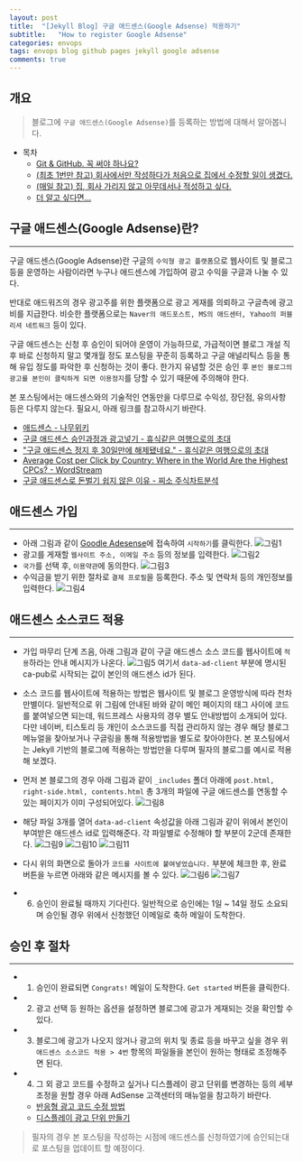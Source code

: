 ```yaml
---
layout: post
title:  "[Jekyll Blog] 구글 애드센스(Google Adsense) 적용하기"
subtitle:   "How to register Google Adsense"
categories: envops
tags: envops blog github pages jekyll google adsense 
comments: true
---
```



## 개요
> 블로그에 `구글 애드센스(Google Adsense)`를 등록하는 방법에 대해서 알아봅니다.  
  
- 목차
	- [Git & GitHub. 꼭 써야 하나요?](#git--github-꼭-써야-하나요)
	- [(최초 1번만 참고) 회사에서만 작성하다가 처음으로 집에서 수정할 일이 생겼다.](#최초-1번만-참고-회사에서만-작성하다가-처음으로-집에서-수정할-일이-생겼다)
	- [(매일 참고) 집, 회사 가리지 않고 아무데서나 적성하고 싶다.](#매일-참고-집-회사-가리지-않고-아무데서나-적성하고-싶다)  
	- [더 알고 싶다면…](#더-알고-싶다면)
  
  
## 구글 애드센스(Google Adsense)란? 
---
구글 애드센스(Google Adsense)란 구글의 `수익형 광고 플랫폼`으로 웹사이트 및 블로그 등을 운영하는 사람이라면 누구나 애드센스에 가입하여 광고 수익을 구글과 나눌 수 있다. 

반대로 애드워즈의 경우 광고주를 위한 플랫폼으로 광고 게재를 의뢰하고 구글측에 광고비를 지급한다. 비슷한 플랫폼으로는 `Naver의 애드포스트, MS의 애드센터, Yahoo의 퍼블리셔 네트워크` 등이 있다.

구글 애드센스는 신청 후 승인이 되어야 운영이 가능하므로, 가급적이면 블로그 개설 직후 바로 신청하지 말고 몇개월 정도 포스팅을 꾸준히 등록하고 구글 애널리틱스 등을 통해 유입 정도를 파악한 후 신청하는 것이 좋다. 한가지 유념할 것은 승인 후 `본인 블로그의 광고를 본인이 클릭하게 되면 이용정지`를 당할 수 있기 때문에 주의해야 한다.

본 포스팅에서는 애드센스와의 기술적인 연동만을 다루므로 수익성, 장단점, 유의사항 등은 다루지 않는다. 필요시, 아래 링크를 참고하시기 바란다.
* [애드센스 - 나무위키](https://namu.wiki/w/%EC%95%A0%EB%93%9C%EC%84%BC%EC%8A%A4)
* [구글 애드센스 승인과정과 광고넣기 - 휴식같은 여행으로의 초대](https://invitetour.tistory.com/38)
* ["구글 애드센스 정지 후 30일만에 해제됐네요." - 휴식같은 여행으로의 초대](https://invitetour.tistory.com/128)
* [Average Cost per Click by Country: Where in the World Are the Highest CPCs? - WordStream](https://www.wordstream.com/blog/ws/2015/07/06/average-cost-per-click)
* [구글 애드센스로 돈벌기 쉽지 않은 이유 - 찌소 주식차트분석](https://jjisso.tistory.com/317)

## 애드센스 가입
---
+ 아래 그림과 같이 [Goodle Adesense](https://www.google.com/adsense/)에 접속하여 `시작하기`를 클릭한다.
  ![그림1](https://theorydb.github.io/assets/img/envops/2020-04-20-envops-blog-how-to-register-google-adsense-1.png)
+ 광고를 게재할 `웹사이트 주소, 이메일 주소` 등의 정보를 입력한다.
  ![그림2](https://theorydb.github.io/assets/img/envops/2020-04-20-envops-blog-how-to-register-google-adsense-2.png)
+ `국가`를 선택 후, `이용약관`에 동의한다.
  ![그림3](https://theorydb.github.io/assets/img/envops/2020-04-20-envops-blog-how-to-register-google-adsense-3.png)
+ 수익금을 받기 위한 절차로 `결제 프로필`을 등록한다. 주소 및 연락처 등의 개인정보를 입력한다.
  ![그림4](https://theorydb.github.io/assets/img/envops/2020-04-20-envops-blog-how-to-register-google-adsense-4.png)

## 애드센스 소스코드 적용
---
* 가입 마무리 단계 즈음, 아래 그림과 같이 구글 애드센스 소스 코드를 웹사이트에 `적용`하라는 안내 메시지가 나온다. 
  ![그림5](https://theorydb.github.io/assets/img/envops/2020-04-20-envops-blog-how-to-register-google-adsense-5.png)
  여기서 `data-ad-client` 부분에 명시된 ca-pub로 시작되는 값이 본인의 애드센스 id가 된다. 

* 소스 코드를 웹사이트에 적용하는 방법은 웹사이트 및 블로그 운영방식에 따라 천차만별이다. 일반적으로 위 그림에 안내된 바와 같이 메인 페이지의 <head>태그 사이에 코드를 붙여넣으면 되는데, 워드프레스 사용자의 경우 별도 안내방법이 소개되어 있다. 다만 네이버, 티스토리 등 개인이 소스코드를 직접 관리하지 않는 경우 해당 블로그 메뉴얼을 찾아보거나 구글링을 통해 적용방법을 별도로 찾아야한다. 본 포스팅에서는 Jekyll 기반의 블로그에 적용하는 방법만을 다루며 필자의 블로그를 예시로 적용해 보겠다.

* 먼저 본 블로그의 경우 아래 그림과 같이 `_includes` 폴더 아래에 `post.html, right-side.html, contents.html` 총 3개의 파일에 구글 애드센스를 연동할 수 있는 페이지가 이미 구성되어있다. 
  ![그림8](https://theorydb.github.io/assets/img/envops/2020-04-20-envops-blog-how-to-register-google-adsense-8.png)

* 해당 파일 3개를 열어 `data-ad-client` 속성값을 아래 그림과 같이 위에서 본인이 부여받은 애드센스 id로 입력해준다. 각 파일별로 수정해야 할 부분이 2군데 존재한다.
  ![그림9](https://theorydb.github.io/assets/img/envops/2020-04-20-envops-blog-how-to-register-google-adsense-9.png)
  ![그림10](https://theorydb.github.io/assets/img/envops/2020-04-20-envops-blog-how-to-register-google-adsense-10.png)
  ![그림11](https://theorydb.github.io/assets/img/envops/2020-04-20-envops-blog-how-to-register-google-adsense-11.png)

* 다시 위의 화면으로 돌아가 `코드를 사이트에 붙여넣었습니다.` 부분에 체크한 후, 완료 버튼을 누르면 아래와 같은 메시지를 볼 수 있다.
  ![그림6](https://theorydb.github.io/assets/img/envops/2020-04-20-envops-blog-how-to-register-google-adsense-6.png)
  ![그림7](https://theorydb.github.io/assets/img/envops/2020-04-20-envops-blog-how-to-register-google-adsense-7.png)

* 6. 승인이 완료될 때까지 기다린다. 일반적으로 승인에는 1일 ~ 14일 정도 소요되며 승인될 경우 위에서 신청했던 이메일로 축하 메일이 도착한다.

## 승인 후 절차
---
* 1. 승인이 완료되면 `Congrats!` 메일이 도착한다. `Get started` 버튼을 클릭한다.

* 2. 광고 선택 등 원하는 옵션을 설정하면 블로그에 광고가 게재되는 것을 확인할 수 있다.

* 3. 블로그에 광고가 나오지 않거나 광고의 위치 및 종료 등을 바꾸고 싶을 경우 위 `애드센스 소스코드 적용 > 4번` 항목의 파일들을 본인이 원하는 형태로 조정해주면 된다. 

* 4. 그 외 광고 코드를 수정하고 싶거나 디스플레이 광고 단위를 변경하는 등의 세부 조정을 원할 경우 아래 AdSense 고객센터의 매뉴얼을 참고하기 바란다.
  + [반응형 광고 코드 수정 방법](https://support.google.com/adsense/answer/9183363?hl=ko)
  + [디스플레이 광고 단위 만들기](https://support.google.com/adsense/answer/9274025?visit_id=637229849626433504-2364562223&rd=1)

> 필자의 경우 본 포스팅을 작성하는 시점에 애드센스를 신청하였기에 승인되는대로 포스팅을 업데이트 할 예정이다. 


